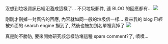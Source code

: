 沒想到垃圾資訊已經氾濫成這樣了... 不只垃圾郵件, 連 BLOG 的回應都有... ![](/images/2005-01-09-spam-information/angry_smile.gif)

剛剛才刪掉一封廣告的回應, 內容就如同一般的垃圾信一樣... 看來我的 blog 已經被外面的 search engine 撈到了, 然後也被加到名單裡賣掉了 ![](/images/2005-01-09-spam-information/cry_smile.gif)

真是防不勝防, 要來開始研究該怎樣防堵這種 spam comment?了, 嘖嘖...